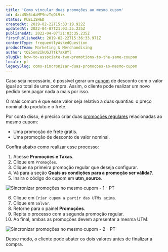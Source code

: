 ```yaml
---
title: 'Como vincular duas promoções ao mesmo cupom'
id: 4xz45k6idaMF9nzTqOL9ik
status: PUBLISHED
createdAt: 2019-02-22T15:33:19.922Z
updatedAt: 2022-04-07T21:03:35.235Z
publishedAt: 2022-04-07T21:03:35.235Z
firstPublishedAt: 2019-02-22T15:36:33.971Z
contentType: frequentlyAskedQuestion
productTeam: Marketing & Merchandising
author: tQE5om2IkUGJTtk7aX8Yl
slugEN: how-to-associate-two-promotions-to-the-same-coupon
locale: pt
legacySlug: como-sincronizar-duas-promocoes-ao-mesmo-cupom
---
```


Caso seja necessário, é possível gerar um [cupom](https://help.vtex.com/pt/tutorial/como-criar-cupom "cupom") de desconto com o valor igual ao total de uma compra. Assim, o cliente pode realizar um novo pedido sem pagar nada a mais por isso. 

O mais comum é que esse valor seja relativo a duas quantias: o preço nominal do produto e o frete. 

Por conta disso, é preciso criar duas [promoções regulares](https://help.vtex.com/pt/tutorial/promocao-regular "promoções") relacionadas ao mesmo cupom:

- Uma promoção de frete grátis.
- Uma promoção de desconto de valor nominal.

Confira abaixo como realizar esse processo:

1. Acesse __Promoções e Taxas__.
2. Clique em `Promoções`.
3. Clique na primeira promoção regular que deseja configurar.
4. Vá para a seção __Quais as condições para a promoção ser válida?__.
5. Insira o código do cupom em __utm_source__.

  ![Sincronizar promoções no mesmo cupom - 1 - PT](https://images.ctfassets.net/alneenqid6w5/7yJhwPnclx3tCiJdgpcYyv/070d7f66702c0c4c71fa1431b3d896fc/7yJhwPnclx3tCiJdgpcYyv_-_PT.png)

6. Clique em `Criar cupom a partir das UTMs acima`.
7. Clique em `Salvar`.
8. Retorne para o painel __Promoções__.
9. Repita o processo com a segunda promoção regular.
10. Ao final, ambas as promoções devem apresentar a mesma UTM.

  ![Sincronizar promoções no mesmo cupom - 2 - PT](//images.ctfassets.net/alneenqid6w5/5nhdQy1Y4YWs4pHHokSA44/4aebcc54458e4661a94360cf6d9f566a/5nhdQy1Y4YWs4pHHokSA44_-_PT.png)

Desse modo, o cliente pode abater os dois valores antes de finalizar a compra. 
